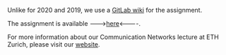 Unlike for 2020 and 2019, we use a [GitLab wiki](https://docs.gitlab.com/ee/user/project/wiki/) for the assignment.

The assignment is available --->[here](https://gitlab.ethz.ch/nsg/public/comm-net-2021-routing-project/-/wikis/home)<----.

For more information about our Communication Networks lecture at ETH Zurich, please visit our [website](https://comm-net.ethz.ch/).
